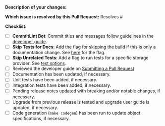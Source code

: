 <!-- Please take a look at our [Contributing](https://rook.io/docs/rook/master/development-flow.html)
documentation before submitting a Pull Request!
Thank you for contributing to Rook! -->

**Description of your changes:**

**Which issue is resolved by this Pull Request:**
Resolves #

**Checklist:**

- [ ] **CommitLint Bot**: Commit titles and messages follow guidelines in the [developer guide](https://rook.io/docs/rook/master/development-flow.html#commit-structure).
- [ ] **Skip Tests for Docs**: Add the flag for skipping the build if this is only a documentation change. See [here](https://github.com/rook/rook/blob/master/INSTALL.md#skip-ci) for the flag.
- [ ] **Skip Unrelated Tests**: Add a flag to run tests for a specific storage provider. See [test options](https://github.com/rook/rook/blob/master/INSTALL.md#test-storage-provider).
- [ ] Reviewed the developer guide on [Submitting a Pull Request](https://rook.io/docs/rook/master/development-flow.html#submitting-a-pull-request)
- [ ] Documentation has been updated, if necessary.
- [ ] Unit tests have been added, if necessary.
- [ ] Integration tests have been added, if necessary.
- [ ] Pending release notes updated with breaking and/or notable changes, if necessary.
- [ ] Upgrade from previous release is tested and upgrade user guide is updated, if necessary.
- [ ] Code generation (`make codegen`) has been run to update object specifications, if necessary.

